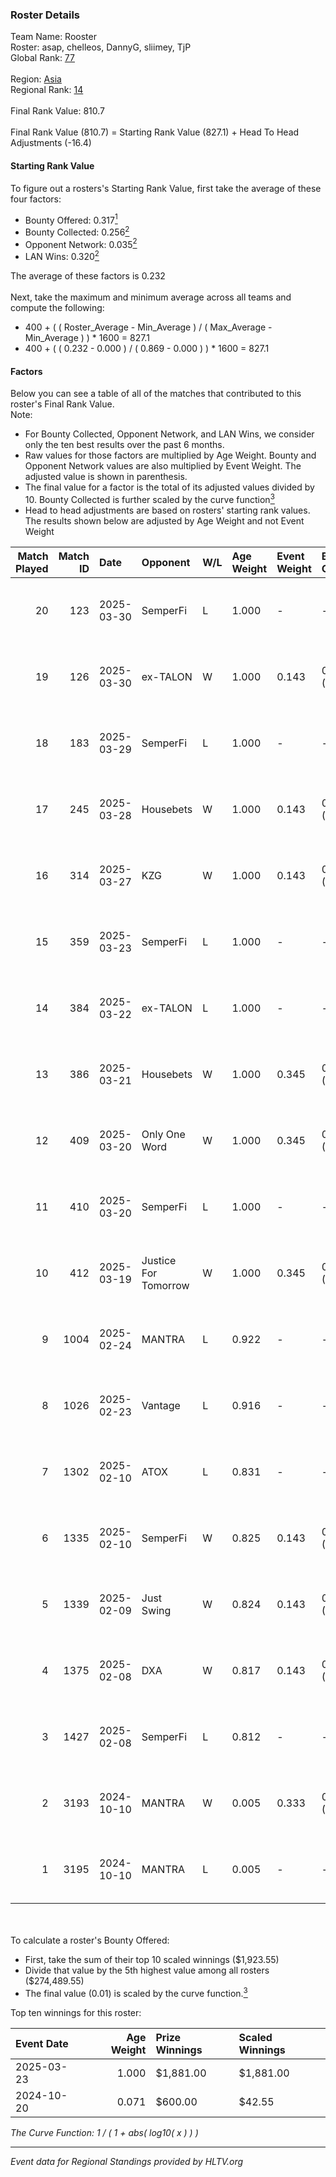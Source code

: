 ### Roster Details<br />
Team Name: Rooster<br />
Roster: asap, chelleos, DannyG, sliimey, TjP<br />
Global Rank: [77](../../standings_global_2025_04_07.md)<br />
<br />
Region: [Asia]( ../../standings_asia_2025_04_07.md)<br />
Regional Rank: [14]( ../../standings_asia_2025_04_07.md)<br />
<br />
Final Rank Value:  810.7<br />
<br />
Final Rank Value (810.7) = Starting Rank Value (827.1) + Head To Head Adjustments (-16.4)<br />

#### Starting Rank Value<br />
To figure out a rosters's Starting Rank Value, first take the average of these four factors:<br />
- Bounty Offered: 0.317[<sup>1</sup>](#table2)
- Bounty Collected: 0.256[<sup>2</sup>](#table1)
- Opponent Network: 0.035[<sup>2</sup>](#table1)
- LAN Wins: 0.320[<sup>2</sup>](#table1)

The average of these factors is 0.232<br />
<br />
Next, take the maximum and minimum average across all teams and compute the following:<br />
- 400 + ( ( Roster_Average - Min_Average ) / ( Max_Average - Min_Average ) ) * 1600 = 827.1
- 400 + ( ( 0.232 - 0.000 ) / ( 0.869 - 0.000 ) ) * 1600 = 827.1


#### Factors<br />
Below you can see a table of all of the matches that contributed to this roster's Final Rank Value.<br />
Note:<br />

- For Bounty Collected, Opponent Network, and LAN Wins, we consider only the ten best results over the past 6 months.
- Raw values for those factors are multiplied by Age Weight. Bounty and Opponent Network values are also multiplied by Event Weight. The adjusted value is shown in parenthesis.
- The final value for a factor is the total of its adjusted values divided by 10. Bounty Collected is further scaled by the curve function[<sup>3</sup>](#curveFunction)
- Head to head adjustments are based on rosters' starting rank values. The results shown below are adjusted by Age Weight and not Event Weight
<span id="table1"></span><br />


| Match Played | Match ID | Date       | Opponent             | W/L | Age Weight | Event Weight | Bounty Collected | Opponent Network | LAN Wins  | H2H Adj. | Roster                               |
| -: | -: | :- | :- | :- | :- | :- | :- | :- | :- | -: | :- |
|           20 |      123 | 2025-03-30 | SemperFi             | L   | 1.000      | -            | -                | -                | -         |    -8.47 | asap, chelleos, DannyG, sliimey, TjP |
|           19 |      126 | 2025-03-30 | ex-TALON             | W   | 1.000      | 0.143        | 0.011 (0.002)    | 0.377 (0.054)    | 0 (0.000) |    19.84 | asap, chelleos, DannyG, sliimey, TjP |
|           18 |      183 | 2025-03-29 | SemperFi             | L   | 1.000      | -            | -                | -                | -         |    -8.36 | asap, chelleos, DannyG, sliimey, TjP |
|           17 |      245 | 2025-03-28 | Housebets            | W   | 1.000      | 0.143        | 0.015 (0.002)    | 0.254 (0.036)    | 0 (0.000) |    12.95 | asap, chelleos, DannyG, sliimey, TjP |
|           16 |      314 | 2025-03-27 | KZG                  | W   | 1.000      | 0.143        | 0.000 (0.000)    | 0.146 (0.021)    | 0 (0.000) |     6.72 | asap, chelleos, DannyG, sliimey, TjP |
|           15 |      359 | 2025-03-23 | SemperFi             | L   | 1.000      | -            | -                | -                | -         |    -9.33 | asap, chelleos, DannyG, sliimey, TjP |
|           14 |      384 | 2025-03-22 | ex-TALON             | L   | 1.000      | -            | -                | -                | -         |   -10.87 | asap, chelleos, DannyG, sliimey, TjP |
|           13 |      386 | 2025-03-21 | Housebets            | W   | 1.000      | 0.345        | 0.015 (0.005)    | 0.254 (0.088)    | 1 (1.000) |    13.48 | asap, chelleos, DannyG, sliimey, TjP |
|           12 |      409 | 2025-03-20 | Only One Word        | W   | 1.000      | 0.345        | 0.000 (0.000)    | 0.154 (0.053)    | 1 (1.000) |     8.60 | asap, chelleos, DannyG, sliimey, TjP |
|           11 |      410 | 2025-03-20 | SemperFi             | L   | 1.000      | -            | -                | -                | -         |    -9.24 | asap, chelleos, DannyG, sliimey, TjP |
|           10 |      412 | 2025-03-19 | Justice For Tomorrow | W   | 1.000      | 0.345        | 0.000 (0.000)    | 0.093 (0.032)    | 1 (1.000) |     4.65 | asap, chelleos, DannyG, sliimey, TjP |
|            9 |     1004 | 2025-02-24 | MANTRA               | L   | 0.922      | -            | -                | -                | -         |   -22.91 | asap, chelleos, DannyG, sliimey, TjP |
|            8 |     1026 | 2025-02-23 | Vantage              | L   | 0.916      | -            | -                | -                | -         |   -23.70 | asap, chelleos, DannyG, sliimey, TjP |
|            7 |     1302 | 2025-02-10 | ATOX                 | L   | 0.831      | -            | -                | -                | -         |    -9.71 | asap, chelleos, dpr, sliimey, TjP    |
|            6 |     1335 | 2025-02-10 | SemperFi             | W   | 0.825      | 0.143        | 0.023 (0.003)    | 0.455 (0.054)    | 0 (0.000) |    18.07 | asap, chelleos, dpr, sliimey, TjP    |
|            5 |     1339 | 2025-02-09 | Just Swing           | W   | 0.824      | 0.143        | 0.003 (0.000)    | 0.110 (0.013)    | 0 (0.000) |     7.29 | asap, chelleos, dpr, sliimey, TjP    |
|            4 |     1375 | 2025-02-08 | DXA                  | W   | 0.817      | 0.143        | 0.000 (0.000)    | 0.000 (0.000)    | 0 (0.000) |     2.17 | asap, chelleos, dpr, sliimey, TjP    |
|            3 |     1427 | 2025-02-08 | SemperFi             | L   | 0.812      | -            | -                | -                | -         |    -7.45 | asap, chelleos, dpr, sliimey, TjP    |
|            2 |     3193 | 2024-10-10 | MANTRA               | W   | 0.005      | 0.333        | 0.000 (0.000)    | 0.204 (0.000)    | 0 (0.000) |     0.03 | asap, chelleos, Rackem, sliimey, TjP |
|            1 |     3195 | 2024-10-10 | MANTRA               | L   | 0.005      | -            | -                | -                | -         |    -0.12 | asap, chelleos, Rackem, sliimey, TjP |

<br />
<span id="table2"></span><br />
To calculate a roster's Bounty Offered:<br />

- First, take the sum of their top 10 scaled winnings ($1,923.55)
- Divide that value by the 5th highest value among all rosters ($274,489.55)
- The final value (0.01) is scaled by the curve function.[<sup>3</sup>](#curveFunction)

Top ten winnings for this roster:<br />

| Event Date | Age Weight | Prize Winnings | Scaled Winnings |
| :- | -: | :- | :- |
| 2025-03-23 |      1.000 | $1,881.00      | $1,881.00       |
| 2024-10-20 |      0.071 | $600.00        | $42.55          |


<span id="curveFunction"></span>_The Curve Function: 1 / ( 1 + abs( log10( x ) ) )_<br />

---
_Event data for Regional Standings provided by HLTV.org_<br />
